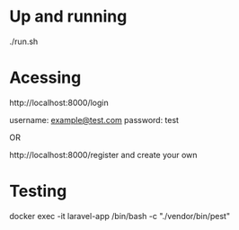 # Up and running
./run.sh

# Acessing
http://localhost:8000/login

username: example@test.com
password: test

OR

http://localhost:8000/register
and create your own


# Testing
docker exec -it laravel-app /bin/bash -c "./vendor/bin/pest"
